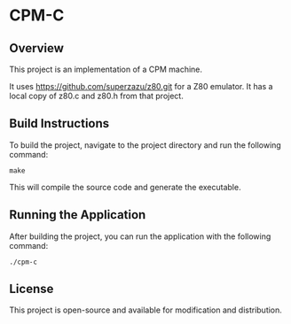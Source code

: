 # CPM-C

## Overview
This project is an implementation of a CPM machine.

It uses <https://github.com/superzazu/z80.git> for a Z80 emulator. 
It has a local copy of z80.c and z80.h from that project.

## Build Instructions
To build the project, navigate to the project directory and run the following command:

```
make
```

This will compile the source code and generate the executable.

## Running the Application
After building the project, you can run the application with the following command:

```
./cpm-c
```

## License
This project is open-source and available for modification and distribution.